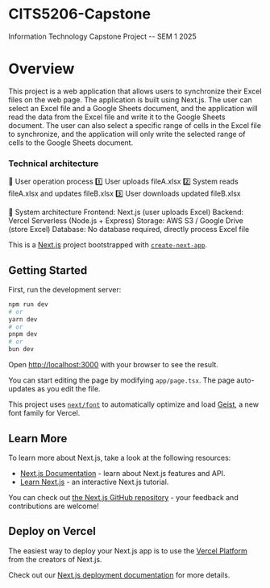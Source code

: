 # CITS5206-Capstone

Information Technology Capstone Project -- SEM 1 2025

# Overview

This project is a web application that allows users to synchronize their Excel files on the web page. The application is built using Next.js. The user can select an Excel file and a Google Sheets document, and the application will read the data from the Excel file and write it to the Google Sheets document. The user can also select a specific range of cells in the Excel file to synchronize, and the application will only write the selected range of cells to the Google Sheets document.

### Technical architecture

📌 User operation process
1️⃣ User uploads fileA.xlsx
2️⃣ System reads fileA.xlsx and updates fileB.xlsx
3️⃣ User downloads updated fileB.xlsx

📌 System architecture
Frontend: Next.js (user uploads Excel)
Backend: Vercel Serverless (Node.js + Express)
Storage: AWS S3 / Google Drive (store Excel)
Database: No database required, directly process Excel file

This is a [Next.js](https://nextjs.org) project bootstrapped with [`create-next-app`](https://nextjs.org/docs/app/api-reference/cli/create-next-app).

## Getting Started

First, run the development server:

```bash
npm run dev
# or
yarn dev
# or
pnpm dev
# or
bun dev
```

Open [http://localhost:3000](http://localhost:3000) with your browser to see the result.

You can start editing the page by modifying `app/page.tsx`. The page auto-updates as you edit the file.

This project uses [`next/font`](https://nextjs.org/docs/app/building-your-application/optimizing/fonts) to automatically optimize and load [Geist](https://vercel.com/font), a new font family for Vercel.

## Learn More

To learn more about Next.js, take a look at the following resources:

- [Next.js Documentation](https://nextjs.org/docs) - learn about Next.js features and API.
- [Learn Next.js](https://nextjs.org/learn) - an interactive Next.js tutorial.

You can check out [the Next.js GitHub repository](https://github.com/vercel/next.js) - your feedback and contributions are welcome!

## Deploy on Vercel

The easiest way to deploy your Next.js app is to use the [Vercel Platform](https://vercel.com/new?utm_medium=default-template&filter=next.js&utm_source=create-next-app&utm_campaign=create-next-app-readme) from the creators of Next.js.

Check out our [Next.js deployment documentation](https://nextjs.org/docs/app/building-your-application/deploying) for more details.
